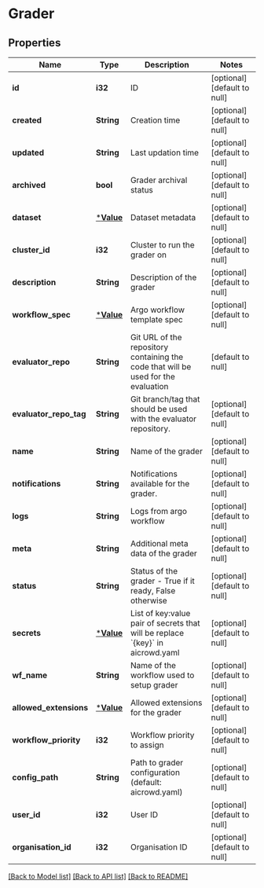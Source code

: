 # Grader

## Properties
Name | Type | Description | Notes
------------ | ------------- | ------------- | -------------
**id** | **i32** | ID | [optional] [default to null]
**created** | **String** | Creation time | [optional] [default to null]
**updated** | **String** | Last updation time | [optional] [default to null]
**archived** | **bool** | Grader archival status | [optional] [default to null]
**dataset** | [***Value**](Value.md) | Dataset metadata | [optional] [default to null]
**cluster_id** | **i32** | Cluster to run the grader on | [optional] [default to null]
**description** | **String** | Description of the grader | [optional] [default to null]
**workflow_spec** | [***Value**](Value.md) | Argo workflow template spec | [optional] [default to null]
**evaluator_repo** | **String** | Git URL of the repository containing the code that will be used for the evaluation | [default to null]
**evaluator_repo_tag** | **String** | Git branch/tag that should be used with the evaluator repository. | [optional] [default to null]
**name** | **String** | Name of the grader | [optional] [default to null]
**notifications** | **String** | Notifications available for the grader. | [optional] [default to null]
**logs** | **String** | Logs from argo workflow | [optional] [default to null]
**meta** | **String** | Additional meta data of the grader | [optional] [default to null]
**status** | **String** | Status of the grader - True if it ready, False otherwise | [optional] [default to null]
**secrets** | [***Value**](Value.md) | List of key:value pair of secrets that will be replace &#x60;{key}&#x60; in aicrowd.yaml | [optional] [default to null]
**wf_name** | **String** | Name of the workflow used to setup grader | [optional] [default to null]
**allowed_extensions** | [***Value**](Value.md) | Allowed extensions for the grader | [optional] [default to null]
**workflow_priority** | **i32** | Workflow priority to assign | [optional] [default to null]
**config_path** | **String** | Path to grader configuration (default: aicrowd.yaml) | [optional] [default to null]
**user_id** | **i32** | User ID | [optional] [default to null]
**organisation_id** | **i32** | Organisation ID | [optional] [default to null]

[[Back to Model list]](../README.md#documentation-for-models) [[Back to API list]](../README.md#documentation-for-api-endpoints) [[Back to README]](../README.md)


